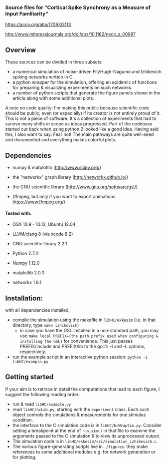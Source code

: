 ### Source files for "Cortical Spike Synchrony as a Measure of Input Familiarity"

https://arxiv.org/abs/1709.03113

http://www.mitpressjournals.org/doi/abs/10.1162/neco_a_00987

## Overview

These sources can be divided in three subsets:

- a numerical simulation of noise-driven FitzHugh-Nagumo and Izhikevich spiking networks written in C.
- a python wrapper for the simulation, offering an epidemic of functions for preparing & visualizing experiments on such networks.
- a number of python scripts that generate the figure panels shown in the article along with some additional plots.

A note on code quality:
I'm making this public because scientific code should be public, even (or especially) if its creator is not entirely proud of it. This is not a piece of software: It's a collection of experiments that had to survive many shifts in scope as ideas progressed. Part of the codebase started out back when using python 2 looked like a good idea. Having said this, I also want to say: Fear not! The main pathways are quite well-aired and documented and everything makes colorful plots.


## Dependencies
- numpy & matplotlib (http://www.scipy.org/)
- the "networkx" graph library (http://networkx.github.io/)

- the GNU scientific library (http://www.gnu.org/software/gsl/)

- (ffmpeg, but only if you want to export animations. https://www.ffmpeg.org/)


#### Tested with:
- OSX 10.9 - 10.12, Ubuntu 12.04
- LLVM/clang 8 (via xcode 8.2)
- GNU scientific library 2.2.1

- Python 2.7.11
- Numpy  1.12.0
- matplotlib  2.0.0
- networkx  1.8.1

## Installation:
with all dependencies installed,

- compile the simulation using the makefile in `libHC/ekkesim` (i.e. in that directory, type `make izhikevich`)
    - in case you have the GSL installed in a non-standard path, you may use `make local PREFIX={the path prefix used when configuring & installing the GSL}` for convenience. This just passes PREFIX/include and PREFIX/lib to the gcc's -I and -L options, respectively.
- run the example script in an interactive python session: `python -i libHC/example.py`


## Getting started
If your aim is to retrace in detail the computations that lead to each figure, I suggest the following reading order:

- run & read `libHC/example.py`
- read `libHC/hcLab.py`, starting with the `experiment` class. Each such object controls the simulations & measurements for one stimulus condition.
- the interface to the C simulation code is in `libHC/hcWrapSim.py`. Consider setting a breakpoint at the end of `run_sim()` in that file to examine the arguments passed to the C simulation & to view its unprocessed output.
- The simulation code is in `libHC/ekkesim/src/simulation_izhikevich.c`.
- The various figure-generating scripts live in `./figures`. they make references to some additional modules e.g. for network generation or for plotting.
